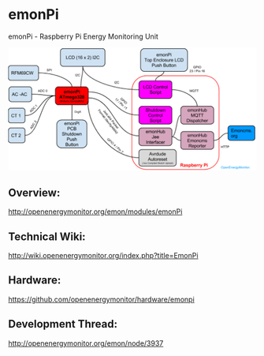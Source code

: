 emonPi
======

emonPi - Raspberry Pi Energy Monitoring Unit


![emonpi_diagram](emonPi_System_Diagram.png)


## Overview: 
http://openenergymonitor.org/emon/modules/emonPi

## Technical Wiki:
http://wiki.openenergymonitor.org/index.php?title=EmonPi

## Hardware: 
https://github.com/openenergymonitor/hardware/emonpi

## Development Thread: 
http://openenergymonitor.org/emon/node/3937
